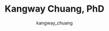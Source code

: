 ---
# this is autogenerated: do not edit
title: Kangway Chuang, PhD
author: kangway_chuang
layout: author-bio
jobtitle: Postdoctoral Scholar
bio: 
type: member
header:
  teaser: /assets/images/people/bio-chuang.jpg
papers: 
---